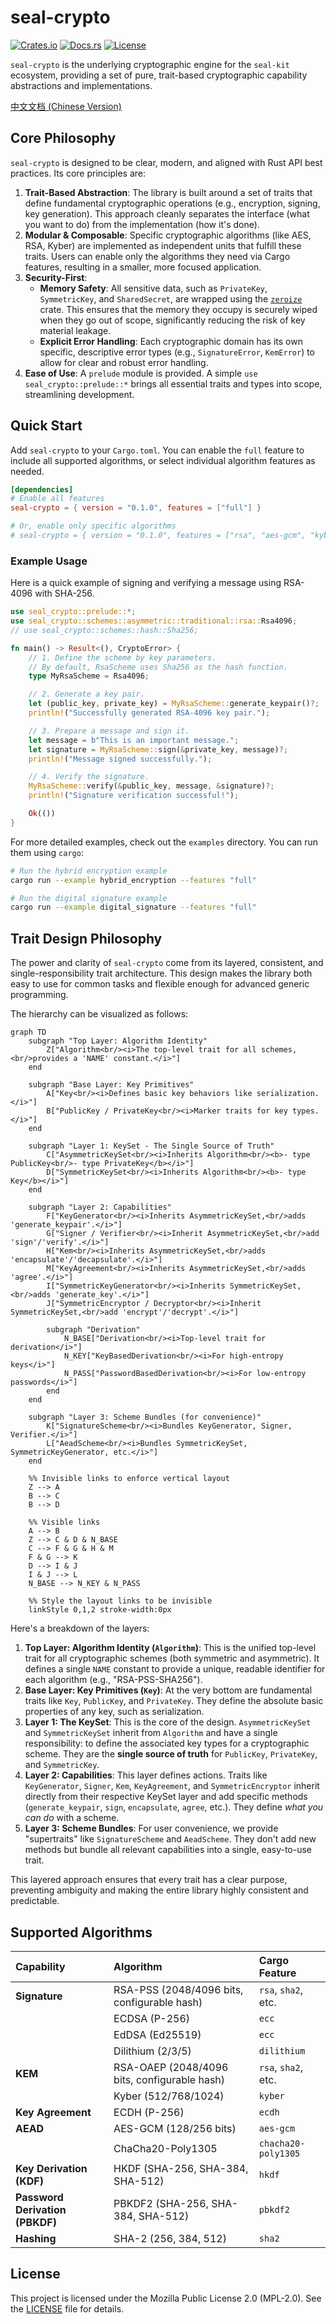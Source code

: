 # seal-crypto

[![Crates.io](https://img.shields.io/crates/v/seal-crypto.svg)](https://crates.io/crates/seal-crypto)
[![Docs.rs](https://docs.rs/seal-crypto/badge.svg)](https://docs.rs/seal-crypto)
[![License](https://img.shields.io/badge/license-MPL--2.0-blue.svg)](./LICENSE)

`seal-crypto` is the underlying cryptographic engine for the `seal-kit` ecosystem, providing a set of pure, trait-based cryptographic capability abstractions and implementations.

[中文文档 (Chinese Version)](README_CN.md)

## Core Philosophy

`seal-crypto` is designed to be clear, modern, and aligned with Rust API best practices. Its core principles are:

1.  **Trait-Based Abstraction**: The library is built around a set of traits that define fundamental cryptographic operations (e.g., encryption, signing, key generation). This approach cleanly separates the interface (what you want to do) from the implementation (how it's done).
2.  **Modular & Composable**: Specific cryptographic algorithms (like AES, RSA, Kyber) are implemented as independent units that fulfill these traits. Users can enable only the algorithms they need via Cargo features, resulting in a smaller, more focused application.
3.  **Security-First**:
    *   **Memory Safety**: All sensitive data, such as `PrivateKey`, `SymmetricKey`, and `SharedSecret`, are wrapped using the [`zeroize`](https://crates.io/crates/zeroize) crate. This ensures that the memory they occupy is securely wiped when they go out of scope, significantly reducing the risk of key material leakage.
    *   **Explicit Error Handling**: Each cryptographic domain has its own specific, descriptive error types (e.g., `SignatureError`, `KemError`) to allow for clear and robust error handling.
4.  **Ease of Use**: A `prelude` module is provided. A simple `use seal_crypto::prelude::*` brings all essential traits and types into scope, streamlining development.

## Quick Start

Add `seal-crypto` to your `Cargo.toml`. You can enable the `full` feature to include all supported algorithms, or select individual algorithm features as needed.

```toml
[dependencies]
# Enable all features
seal-crypto = { version = "0.1.0", features = ["full"] }

# Or, enable only specific algorithms
# seal-crypto = { version = "0.1.0", features = ["rsa", "aes-gcm", "kyber"] }
```

### Example Usage

Here is a quick example of signing and verifying a message using RSA-4096 with SHA-256.

```rust
use seal_crypto::prelude::*;
use seal_crypto::schemes::asymmetric::traditional::rsa::Rsa4096;
// use seal_crypto::schemes::hash::Sha256;

fn main() -> Result<(), CryptoError> {
    // 1. Define the scheme by key parameters.
    // By default, RsaScheme uses Sha256 as the hash function.
    type MyRsaScheme = Rsa4096;

    // 2. Generate a key pair.
    let (public_key, private_key) = MyRsaScheme::generate_keypair()?;
    println!("Successfully generated RSA-4096 key pair.");

    // 3. Prepare a message and sign it.
    let message = b"This is an important message.";
    let signature = MyRsaScheme::sign(&private_key, message)?;
    println!("Message signed successfully.");

    // 4. Verify the signature.
    MyRsaScheme::verify(&public_key, message, &signature)?;
    println!("Signature verification successful!");

    Ok(())
}
```

For more detailed examples, check out the `examples` directory. You can run them using `cargo`:

```sh
# Run the hybrid encryption example
cargo run --example hybrid_encryption --features "full"

# Run the digital signature example
cargo run --example digital_signature --features "full"
```

## Trait Design Philosophy

The power and clarity of `seal-crypto` come from its layered, consistent, and single-responsibility trait architecture. This design makes the library both easy to use for common tasks and flexible enough for advanced generic programming.

The hierarchy can be visualized as follows:

```mermaid
graph TD
    subgraph "Top Layer: Algorithm Identity"
        Z["Algorithm<br/><i>The top-level trait for all schemes,<br/>provides a 'NAME' constant.</i>"]
    end

    subgraph "Base Layer: Key Primitives"
        A["Key<br/><i>Defines basic key behaviors like serialization.</i>"]
        B["PublicKey / PrivateKey<br/><i>Marker traits for key types.</i>"]
    end

    subgraph "Layer 1: KeySet - The Single Source of Truth"
        C["AsymmetricKeySet<br/><i>Inherits Algorithm<br/><b>- type PublicKey<br/>- type PrivateKey</b></i>"]
        D["SymmetricKeySet<br/><i>Inherits Algorithm<br/><b>- type Key</b></i>"]
    end

    subgraph "Layer 2: Capabilities"
        F["KeyGenerator<br/><i>Inherits AsymmetricKeySet,<br/>adds 'generate_keypair'.</i>"]
        G["Signer / Verifier<br/><i>Inherit AsymmetricKeySet,<br/>add 'sign'/'verify'.</i>"]
        H["Kem<br/><i>Inherits AsymmetricKeySet,<br/>adds 'encapsulate'/'decapsulate'.</i>"]
        M["KeyAgreement<br/><i>Inherits AsymmetricKeySet,<br/>adds 'agree'.</i>"]
        I["SymmetricKeyGenerator<br/><i>Inherits SymmetricKeySet,<br/>adds 'generate_key'.</i>"]
        J["SymmetricEncryptor / Decryptor<br/><i>Inherit SymmetricKeySet,<br/>add 'encrypt'/'decrypt'.</i>"]
        
        subgraph "Derivation"
            N_BASE["Derivation<br/><i>Top-level trait for derivation</i>"]
            N_KEY["KeyBasedDerivation<br/><i>For high-entropy keys</i>"]
            N_PASS["PasswordBasedDerivation<br/><i>For low-entropy passwords</i>"]
        end
    end
    
    subgraph "Layer 3: Scheme Bundles (for convenience)"
        K["SignatureScheme<br/><i>Bundles KeyGenerator, Signer, Verifier.</i>"]
        L["AeadScheme<br/><i>Bundles SymmetricKeySet, SymmetricKeyGenerator, etc.</i>"]
    end

    %% Invisible links to enforce vertical layout
    Z --> A
    B --> C
    B --> D

    %% Visible links
    A --> B
    Z --> C & D & N_BASE
    C --> F & G & H & M
    F & G --> K
    D --> I & J
    I & J --> L
    N_BASE --> N_KEY & N_PASS

    %% Style the layout links to be invisible
    linkStyle 0,1,2 stroke-width:0px
```

Here's a breakdown of the layers:

1.  **Top Layer: Algorithm Identity (`Algorithm`)**: This is the unified top-level trait for all cryptographic schemes (both symmetric and asymmetric). It defines a single `NAME` constant to provide a unique, readable identifier for each algorithm (e.g., "RSA-PSS-SHA256").
2.  **Base Layer: Key Primitives (`Key`)**: At the very bottom are fundamental traits like `Key`, `PublicKey`, and `PrivateKey`. They define the absolute basic properties of any key, such as serialization.
3.  **Layer 1: The KeySet**: This is the core of the design. `AsymmetricKeySet` and `SymmetricKeySet` inherit from `Algorithm` and have a single responsibility: to define the associated key types for a cryptographic scheme. They are the **single source of truth** for `PublicKey`, `PrivateKey`, and `SymmetricKey`.
4.  **Layer 2: Capabilities**: This layer defines actions. Traits like `KeyGenerator`, `Signer`, `Kem`, `KeyAgreement`, and `SymmetricEncryptor` inherit directly from their respective KeySet layer and add specific methods (`generate_keypair`, `sign`, `encapsulate`, `agree`, etc.). They define *what you can do* with a scheme.
5.  **Layer 3: Scheme Bundles**: For user convenience, we provide "supertraits" like `SignatureScheme` and `AeadScheme`. They don't add new methods but bundle all relevant capabilities into a single, easy-to-use trait.

This layered approach ensures that every trait has a clear purpose, preventing ambiguity and making the entire library highly consistent and predictable.

## Supported Algorithms

| Capability | Algorithm | Cargo Feature |
| :--- | :--- | :--- |
| **Signature** | RSA-PSS (2048/4096 bits, configurable hash) | `rsa`, `sha2`, etc. |
| | ECDSA (P-256) | `ecc` |
| | EdDSA (Ed25519) | `ecc` |
| | Dilithium (2/3/5) | `dilithium` |
| **KEM** | RSA-OAEP (2048/4096 bits, configurable hash) | `rsa`, `sha2`, etc. |
| | Kyber (512/768/1024) | `kyber` |
| **Key Agreement** | ECDH (P-256) | `ecdh` |
| **AEAD** | AES-GCM (128/256 bits) | `aes-gcm` |
| | ChaCha20-Poly1305 | `chacha20-poly1305` |
| **Key Derivation (KDF)** | HKDF (SHA-256, SHA-384, SHA-512) | `hkdf` |
| **Password Derivation (PBKDF)** | PBKDF2 (SHA-256, SHA-384, SHA-512) | `pbkdf2` |
| **Hashing** | SHA-2 (256, 384, 512) | `sha2` |

## License

This project is licensed under the Mozilla Public License 2.0 (MPL-2.0).
See the [LICENSE](./LICENSE) file for details. 
